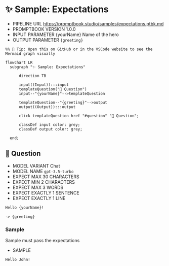 # ✨ Sample: Expectations

-   PIPELINE URL https://promptbook.studio/samples/expectations.ptbk.md
-   PROMPTBOOK VERSION 1.0.0
-   INPUT  PARAMETER {yourName} Name of the hero
-   OUTPUT PARAMETER `{greeting}`

<!--Graph-->
<!-- ⚠️ WARNING: This section was auto-generated -->

```mermaid
%% 🔮 Tip: Open this on GitHub or in the VSCode website to see the Mermaid graph visually

flowchart LR
  subgraph "✨ Sample: Expectations"

      direction TB

      input((Input)):::input
      templateQuestion("💬 Question")
      input--"{yourName}"-->templateQuestion

      templateQuestion--"{greeting}"-->output
      output((Output)):::output

      click templateQuestion href "#question" "💬 Question";

      classDef input color: grey;
      classDef output color: grey;

  end;
```

<!--/Graph-->

## 💬 Question

-   MODEL VARIANT Chat
-   MODEL NAME `gpt-3.5-turbo`
-   EXPECT MAX 30 CHARACTERS
-   EXPECT MIN 2 CHARACTERS
-   EXPECT MAX 3 WORDS
-   EXPECT EXACTLY 1 SENTENCE
-   EXPECT EXACTLY 1 LINE

```markdown
Hello {yourName}!
```

`-> {greeting}`

### Sample

Sample must pass the expectations

-   SAMPLE

```text
Hello John!
```
